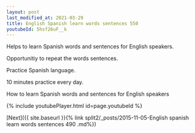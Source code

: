 ```yaml
---
layout: post
last_modified_at: 2021-03-29
title: English Spanish learn words sentences 550 
youtubeId: 5hsf26uF__k
---
```

 
 
Helps to learn Spanish words and sentences for English speakers.

Opportunitiy to repeat the words sentences. 

Practice Spanish language. 
 
10 minutes practice every day. 
 
How to learn Spanish words and sentences for English speakers 
 
{% include youtubePlayer.html id=page.youtubeId %}
 
 
[Next]({{ site.baseurl }}{% link  split2/_posts/2015-11-05-English spanish learn words sentences 490 .md%})
 
